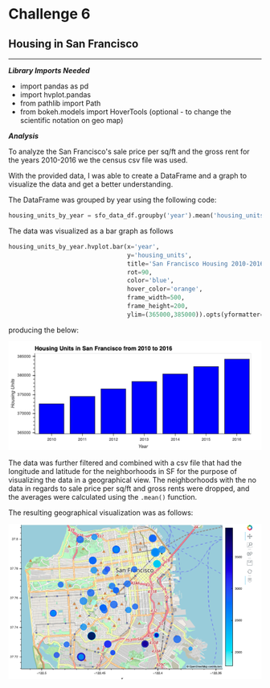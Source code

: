 # Challenge 6

## Housing in San Francisco
---
***Library Imports Needed***

* import pandas as pd
* import hvplot.pandas
* from pathlib import Path
* from bokeh.models import HoverTools (optional - to change the scientific notation on geo map)

***Analysis***


To analyze the San Francisco's sale price per sq/ft and the gross rent for the years 2010-2016 we  the census csv file was used. 

With the provided data, I was able to create a DataFrame and a graph to visualize the data and get a better understanding.

The DataFrame was grouped by year using the following code:
```python
housing_units_by_year = sfo_data_df.groupby('year').mean('housing_units')
```

The data was visualized as a bar graph as follows
```python
housing_units_by_year.hvplot.bar(x='year',
                                 y='housing_units',
                                 title='San Francisco Housing 2010-2016',
                                 rot=90,
                                 color='blue',
                                 hover_color='orange',
                                 frame_width=500,
                                 frame_height=200,
                                 ylim=(365000,385000)).opts(yformatter='%.0f')
```
producing the below:

![zoomed-housing-units-by-year](Images/zoomed-housing-units-by-year.png)


The data was further filtered and combined with a csv file that had the longitude and latitude for the neighborhoods in SF for the purpose of visualizing the data in a geographical view. The neighborhoods with the no data in regards to sale price per sq/ft and gross rents were dropped, and the averages were calculated using the `.mean()` function.

The resulting geographical visualization was as follows:

![geoview-san-fran-plot](images/6-4-geoviews-plot.png)